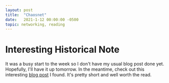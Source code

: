 ```yaml
---
layout: post
title:  "Chaosnet"
date:   2021-1-12 00:00:00 -0500
topic: networking, reading
---
```


# Interesting Historical Note

It was a busy start to the week so I don't have my usual blog post done yet. Hopefully, I'll have it up tomorrow. In the meantime, check out this interesting [blog post](https://twobithistory.org/2018/09/30/chaosnet.html) I found. It's pretty short and well worth the read.
